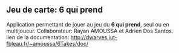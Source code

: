 ## Jeu de carte: 6 qui prend

Application permettant de jouer au jeu du **6 qui prend**, seul ou en multijoueur. 
Collaborateur: Rayan AMOUSSA et Adrien Dos Santos.  
lien de la documentation: http://dwarves.iut-fbleau.fr/~amoussa/6Takes/doc/